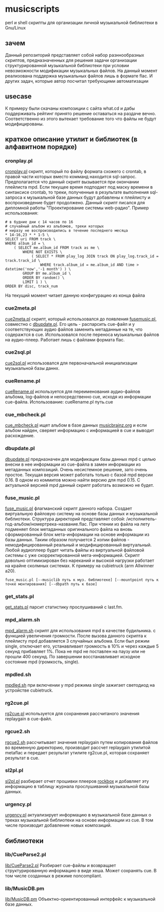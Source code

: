 # musicscripts
perl и shell скрипты для организации личной музыкальной библиотеки в Gnu/Linux

## зачем
Данный репозиторий представляет собой набор разннообразных скриптов, предназначенных для решения задачи организации структурированной музыкальной библиотеки при условии невозможности модификации музыкальных файлов. На данный момент реализована поддержка музыкальных файлов лишь в формате flac. И других задач, которые автор посчитал требующими автоматизации

## usecase
К примеру были скачаны композиции с сайта what.cd и дабы поддерживать рейтинг принято решение оставаться на раздаче вечно. Соответственно из этого вытекает требование того что файлы не будут модифицированы.

## краткое описание утилит и библиотек (в алфавитном порядке)
### cronplay.pl
[cronplay.pl](cronplay.pl) скрипт, который по файлу формата схожего с crontab, в правой части которых вместо комманд находится sql-запрос. Предполагается что данный скрипт вызывается при окончании плейлиста mpd. Если текущее время подподает под маску времени в синтаксисе crontab, то треки, полученные в результате выполнения sql-запроса к музыкальной базе данных будут добавлены к плейлисту и воспроизведение будет продолжено. Данный скрипт писался для дипломной работы "Проектирование системы web-радио".
Пример использования:
```
# в будние дни с 14 часов по 16
# случайный альбом из альбомов, треки которых 
# ниразу не воспроизводились в течение последнего месяца
* 14-16,23 * * 1-5 \
SELECT uri FROM track \
WHERE album_id = \
    ( SELECT me.album_id FROM track as me \
        WHERE NOT EXISTS \
            ( SELECT * FROM play_log JOIN track ON play_log.track_id = track.track_id \
                WHERE track.album_id = me.album_id AND time > datetime('now','-1 month') ) \
        GROUP BY me.album_id \
        ORDER BY random() \
        LIMIT 1 ) \
ORDER BY disc, track_num
```
На текущий момент читает данную конфигурацию из конца файла

### cue2meta.pl
[cue2meta.pl](cue2meta.pl) скрипт, который использовался до появления [fusemusic.pl](fusemusic.pl), совместно с [dbupdate.pl](dbupdate.pl). Его цель - распарсить cue-файл и у соответствующих аудио файлов заменить метаданные на те, что содеражтся в cue. Использовался после переноса музыкальных файлов на аудио-плеер. Работает лишь с файлами формата flac.

### cue2sql.pl
[cue2sql.pl](cue2sql.pl) использовался для первоначальной инициализации музыкальной базы даннх.

### cueRename.pl
[cueRename.pl](cueRename.pl) используется для переименования аудио-файлов альбома, log-файлов и непосредственно cue, исходя из информации cue-файла. 
Использование: cueRename.pl путь.cue

### cue_mbcheck.pl
[cue_mbcheck.pl](cue_mbcheck.pl) ищет альбом в базе данных [musicbrainz.org](https://musicbrainz.org/) и если альбом найден, сверяет информацию с информацией в cue и выводит расхождение.

### dbupdate.pl
[dbupdate.pl](dbupdate.pl) предназначен для модификации базы данных mpd с целью внесни в нее информации из cue-файла в замен информации из метаданных композиций. Очень несистемное решение, зато очень простое. Текущая версия может работать только с базой mpd версии 0.16. В одном из коммитов можно найти версию для mpd 0.15. С актуальной версией mpd данный скрипт работать возможно не будет.

### fuse_music.pl
[fuse_music.pl](fuse_music.pl) флагманский скрипт данного набора. Создает виртуальную файловую систему на основе базы данных и музыкальной библиотеки. Структура директорий представляет собой: /исполнитель-год-альбом/номертрека-название.flac. При чтении из файла на лету подменяет блок метаданных оригинального файла на вновь сформированный блок мета-информации на основе информации из базы данных. Таким образом получается 2 копии файлов - немодифицированный реальный и модифицированный виртуальный. Любой аудиоплеер будет читать файлы из виртуальной файловой системы с уже скорректированной мета-информацией. Скрипт довольно оптимизирован без нареканий и высокой нагрузки работает на крайне сколмных системах. К примеру на cubietruck (arm Allwinner a20).
```
fuse_music.pl [--musiclib путь к муз. библиотеке] [--mountpoint путь к точке монтирования] [--dbpath путь к базе]
```

### get_stats.pl
[get_stats.pl](get_stats.pl) парсит статистику прослушиваний с last.fm.

### mpd_alarm.sh
[mpd_alarm.sh](mpd_alarm.sh) скрипт для использования mpd в качестве будильника. с функцией увеличения громкости. После вызова данного скрипта к плейлисту mpd добавляется 3 случайных альбома. Если был режим single, отключает его, устанавливает громкость в 10% и через каждые 5 секунд прибавляет 1%. Пока не mpd не поставлен на паузу или не прошли 400 секунд. По завершении восстанавливает исходное состояние mpd (громкость, single).

### mpdled.sh
[mpdled.sh](mpdled.sh) при включении у mpd режима single зажигает светодиод на устройстве cubietruck.

### rg2cue.pl
[rg2cue.pl](rg2cue.pl) используется для сохранения рассчитаного значения replaygain в cue-файл. 

### rgcue2.sh
[rgcue2.sh](rgcue2.sh) рассчитывает значения replaygain путем копирования файлов во временную директорию, производит рассчет replaygain утилитой metaflac и передает результат утилите rg2cue.pl, которая сохраняет результат в cue.

### sl2pl.pl
[sl2pl.pl](sl2pl.pl) разбирает отчет прошивки плееров [rockbox](http://rockbox.org) и добавляет эту информацию в таблицу журнала прослушиваний музыкальной базы данных.

### urgency.pl
[urgency.pl](urgency.pl) актуализирует информацию в музыкальной базе данных о треках музыкальной библиотеки на основе информации из cue. В том числе производит добавление новых композиций.

## библиотеки

### lib/CueParse2.pl
[lib/CueParse2.pl](lib/CueParse2.pl) Разбирает cue-файлы и возвращает структурированную информацию в виде хеша. Может сохранять cue. В том числе созданных в режиме noncompliant.

### lib/MusicDB.pm
[lib/MusicDB.pm](lib/MusicDB.pm) Объектно-ориентированный интерфейс к музыкальной базе данных.
